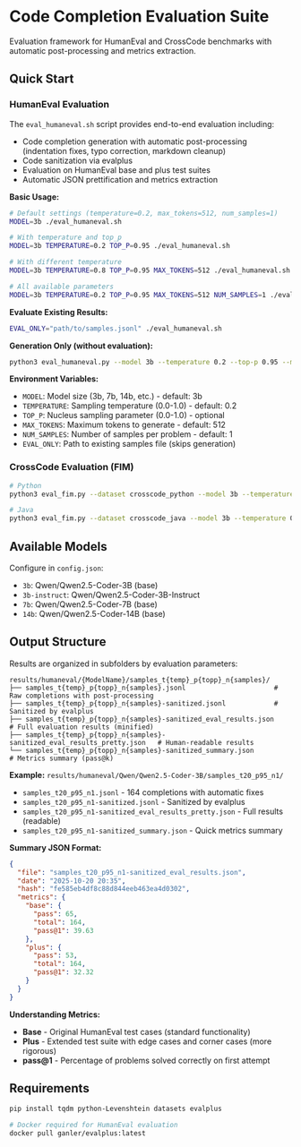 # Code Completion Evaluation Suite

Evaluation framework for HumanEval and CrossCode benchmarks with automatic post-processing and metrics extraction.

## Quick Start

### HumanEval Evaluation

The `eval_humaneval.sh` script provides end-to-end evaluation including:
- Code completion generation with automatic post-processing (indentation fixes, typo correction, markdown cleanup)
- Code sanitization via evalplus
- Evaluation on HumanEval base and plus test suites
- Automatic JSON prettification and metrics extraction

**Basic Usage:**
```bash
# Default settings (temperature=0.2, max_tokens=512, num_samples=1)
MODEL=3b ./eval_humaneval.sh

# With temperature and top_p
MODEL=3b TEMPERATURE=0.2 TOP_P=0.95 ./eval_humaneval.sh

# With different temperature
MODEL=3b TEMPERATURE=0.8 TOP_P=0.95 MAX_TOKENS=512 ./eval_humaneval.sh

# All available parameters
MODEL=3b TEMPERATURE=0.2 TOP_P=0.95 MAX_TOKENS=512 NUM_SAMPLES=1 ./eval_humaneval.sh
```

**Evaluate Existing Results:**
```bash
EVAL_ONLY="path/to/samples.jsonl" ./eval_humaneval.sh
```

**Generation Only (without evaluation):**
```bash
python3 eval_humaneval.py --model 3b --temperature 0.2 --top-p 0.95 --max-tokens 512
```

**Environment Variables:**
- `MODEL`: Model size (3b, 7b, 14b, etc.) - default: 3b
- `TEMPERATURE`: Sampling temperature (0.0-1.0) - default: 0.2
- `TOP_P`: Nucleus sampling parameter (0.0-1.0) - optional
- `MAX_TOKENS`: Maximum tokens to generate - default: 512
- `NUM_SAMPLES`: Number of samples per problem - default: 1
- `EVAL_ONLY`: Path to existing samples file (skips generation)

### CrossCode Evaluation (FIM)

```bash
# Python
python3 eval_fim.py --dataset crosscode_python --model 3b --temperature 0.2 --max-tokens 128

# Java
python3 eval_fim.py --dataset crosscode_java --model 3b --temperature 0.2 --max-tokens 128
```

## Available Models

Configure in `config.json`:
- `3b`: Qwen/Qwen2.5-Coder-3B (base)
- `3b-instruct`: Qwen/Qwen2.5-Coder-3B-Instruct
- `7b`: Qwen/Qwen2.5-Coder-7B (base)
- `14b`: Qwen/Qwen2.5-Coder-14B (base)

## Output Structure

Results are organized in subfolders by evaluation parameters:

```
results/humaneval/{ModelName}/samples_t{temp}_p{topp}_n{samples}/
├── samples_t{temp}_p{topp}_n{samples}.jsonl                      # Raw completions with post-processing
├── samples_t{temp}_p{topp}_n{samples}-sanitized.jsonl            # Sanitized by evalplus
├── samples_t{temp}_p{topp}_n{samples}-sanitized_eval_results.json          # Full evaluation results (minified)
├── samples_t{temp}_p{topp}_n{samples}-sanitized_eval_results_pretty.json   # Human-readable results
└── samples_t{temp}_p{topp}_n{samples}-sanitized_summary.json               # Metrics summary (pass@k)
```

**Example:** `results/humaneval/Qwen/Qwen2.5-Coder-3B/samples_t20_p95_n1/`
- `samples_t20_p95_n1.jsonl` - 164 completions with automatic fixes
- `samples_t20_p95_n1-sanitized.jsonl` - Sanitized by evalplus
- `samples_t20_p95_n1-sanitized_eval_results_pretty.json` - Full results (readable)
- `samples_t20_p95_n1-sanitized_summary.json` - Quick metrics summary

**Summary JSON Format:**
```json
{
  "file": "samples_t20_p95_n1-sanitized_eval_results.json",
  "date": "2025-10-20 20:35",
  "hash": "fe585eb4df8c88d844eeb463ea4d0302",
  "metrics": {
    "base": {
      "pass": 65,
      "total": 164,
      "pass@1": 39.63
    },
    "plus": {
      "pass": 53,
      "total": 164,
      "pass@1": 32.32
    }
  }
}
```

**Understanding Metrics:**
- **Base** - Original HumanEval test cases (standard functionality)
- **Plus** - Extended test suite with edge cases and corner cases (more rigorous)
- **pass@1** - Percentage of problems solved correctly on first attempt

## Requirements

```bash
pip install tqdm python-Levenshtein datasets evalplus

# Docker required for HumanEval evaluation
docker pull ganler/evalplus:latest
```
